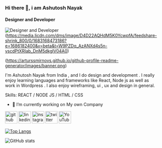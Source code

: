 ### Hi there 👋, i am Ashutosh Nayak
#### Designer and Developer
![Designer and Developer](https://pbs.twimg.com/media/EVo-pteUEAIRPrb?format=jpg&name=large)
(https://media.licdn.com/dms/image/D4D22AQHdM5K0YcwpfA/feedshare-shrink_800/0/1683168473186?e=1686182400&v=beta&t=W9PZDq_AzANXd4s5n-vscdPtXRIab_DnM5dkglV04A0)



(https://arturssmirnovs.github.io/github-profile-readme-generator/images/banner.png)



I'm Ashutosh Nayak from India , and I do design and development . 
I really enjoy learning languages and frameworks like React, Node js  as well as work in  Wordpress . I also enjoy wireframing, ui , ux and design in general.

Skills: REACT / NODE JS / HTML / CSS

- 🔭 I’m currently working on My own Company 


[<img src='https://cdn.jsdelivr.net/npm/simple-icons@3.0.1/icons/github.svg' alt='github' height='40'>](https://github.com/ashutoshnayakhere)  [<img src='https://cdn.jsdelivr.net/npm/simple-icons@3.0.1/icons/linkedin.svg' alt='linkedin' height='40'>](https://www.linkedin.com/in/ashutosh-nayak-736b50199//)  [<img src='https://cdn.jsdelivr.net/npm/simple-icons@3.0.1/icons/instagram.svg' alt='instagram' height='40'>](https://www.instagram.com/ashutosh_nayak_._//)  [<img src='https://cdn.jsdelivr.net/npm/simple-icons@3.0.1/icons/twitter.svg' alt='twitter' height='40'>](https://twitter.com/Ashutoshnayak97)  [<img src='https://cdn.jsdelivr.net/npm/simple-icons@3.0.1/icons/youtube.svg' alt='YouTube' height='40'>](https://www.youtube.com/channel/https://www.youtube.com/@AshutoshNayakchannel)  

[![Top Langs](https://github-readme-stats.vercel.app/api/top-langs/?username=ashutoshnayakhere)](https://github.com/anuraghazra/github-readme-stats)

![GitHub stats](https://github-readme-stats.vercel.app/api?username=ashutoshnayakhere&show_icons=true)  

